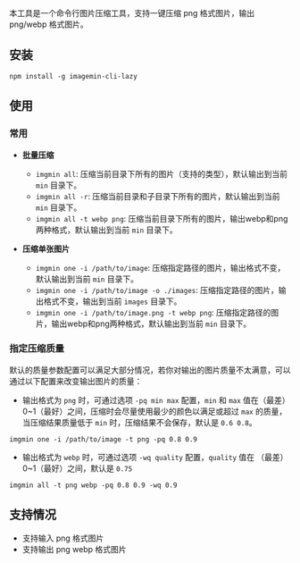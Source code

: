 本工具是一个命令行图片压缩工具，支持一键压缩 png 格式图片，输出 png/webp 格式图片。

## 安装

```
npm install -g imagemin-cli-lazy
```

## 使用

### 常用

- **批量压缩**

  - `imgmin all`: 压缩当前目录下所有的图片（支持的类型），默认输出到当前 `min` 目录下。
  - `imgmin all -r`: 压缩当前目录和子目录下所有的图片，默认输出到当前 `min` 目录下。
  - `imgmin all -t webp png`: 压缩当前目录下所有的图片，输出webp和png两种格式，默认输出到当前 `min` 目录下。

- **压缩单张图片**

  - `imgmin one -i /path/to/image`: 压缩指定路径的图片，输出格式不变，默认输出到当前 `min` 目录下。
  - `imgmin one -i /path/to/image -o ./images`: 压缩指定路径的图片，输出格式不变，输出到当前 `images` 目录下。
  - `imgmin one -i /path/to/image.png -t webp png`: 压缩指定路径的图片，输出webp和png两种格式，默认输出到当前 `min` 目录下。

### 指定压缩质量

默认的质量参数配置可以满足大部分情况，若你对输出的图片质量不太满意，可以通过以下配置来改变输出图片的质量：

- 输出格式为 `png` 时，可通过选项 `-pq min max` 配置，`min` 和 `max` 值在（最差）0~1（最好）之间，压缩时会尽量使用最少的颜色以满足或超过 `max` 的质量，当压缩结果质量低于 `min` 时，压缩结果不会保存，默认是 `0.6 0.8`。

```
imgmin one -i /path/to/image -t png -pq 0.8 0.9
```

- 输出格式为 `webp` 时，可通过选项 `-wq quality` 配置，`quality` 值在 （最差）0~1（最好）之间，默认是 `0.75`

```
imgmin all -t png webp -pq 0.8 0.9 -wq 0.9
```

## 支持情况

- 支持输入 png 格式图片
- 支持输出 png webp 格式图片